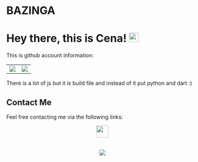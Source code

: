 # BAZINGA
# Hey there, this is Cena! <img src="https://media.giphy.com/media/hvRJCLFzcasrR4ia7z/giphy.gif" width="25px"> 

This is github account information:

<table border="0" cellspacing="0" cellpadding="0">
    <tr>
        <td>
            <img src="https://github-readme-stats.vercel.app/api?username=cenaashoori&show_icons=True"/>
        </td>
        <td>
            <img src="https://github-readme-stats.vercel.app/api/top-langs/?username=cenaashoori&layout=compact&langs_count=10"/>
        </td>
    </tr>
</table>

There is a lot of js but it is build file and instead of it put python and dart :)
## Contact Me

Feel free contacting me via the following links:

<div align="center">
        <a href="https://www.linkedin.com/in/mohammad-hosein-ashoori-863a31175/">
            <img src="https://img.icons8.com/color/50/000000/linkedin.png" width=32/>
        </a>
<!--         <a href="https://twitter.com/">
            <img src="https://img.icons8.com/color/50/000000/twitter.png" width=32/> -->
<!--         <a href="https://cenaashoori.github.io/">
            <img src="https://img.icons8.com/fluency/50/000000/resume-website.png" width=32/>
        </a> -->
</div>

<p align=center>
<br>
<img src="https://visitor-badge.glitch.me/badge?page_id=cenaashoori/cenaashoori">

</p>
